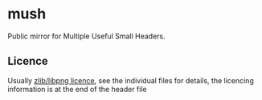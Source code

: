 # mush
Public mirror for Multiple Useful Small Headers.

## Licence
Usually [zlib/libpng licence][zlib licence], see the individual files for details,
the licencing information is at the end of the header file




[zlib licence]: https://opensource.org/licenses/Zlib

